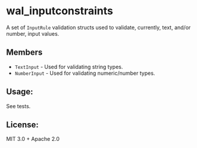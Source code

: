 # wal_inputconstraints

A set of `InputRule` validation structs used to validate, currently, text, and/or number, input values.

## Members

- `TextInput` - Used for validating string types.
- `NumberInput` - Used for validating numeric/number types.

## Usage:

See tests.

## License:

MIT 3.0 + Apache 2.0

